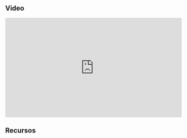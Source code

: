 ## Video

<div class="video-container">
  <iframe width="560" height="315" src="https://www.youtube.com/embed/Eqq2Rb7LzYE" frameborder="0" allow="accelerometer; autoplay; encrypted-media; gyroscope; picture-in-picture" allowfullscreen></iframe>
</div>

## Recursos
